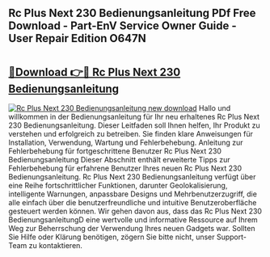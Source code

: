 ## Rc Plus Next 230 Bedienungsanleitung PDf Free Download - Part-EnV Service Owner Guide - User Repair Edition O647N

# <h2><a href="http://df3sa0k.blite.top/?on=Rc+Plus+Next+230+Bedienungsanleitung">🔗Download 👉🔴 Rc Plus Next 230 Bedienungsanleitung</a></h2>

[![Rc Plus Next 230 Bedienungsanleitung new download](https://i.imgur.com/lujVjoI.png)](http://df3sa0k.blite.top/?on=Rc+Plus+Next+230+Bedienungsanleitung)
Hallo und willkommen in der Bedienungsanleitung für Ihr neu erhaltenes Rc Plus Next 230 Bedienungsanleitung. Dieser Leitfaden soll Ihnen helfen, Ihr Produkt zu verstehen und erfolgreich zu betreiben. Sie finden klare Anweisungen für Installation, Verwendung, Wartung und Fehlerbehebung. Anleitung zur Fehlerbehebung für fortgeschrittene Benutzer Rc Plus Next 230 Bedienungsanleitung Dieser Abschnitt enthält erweiterte Tipps zur Fehlerbehebung für erfahrene Benutzer Ihres neuen Rc Plus Next 230 Bedienungsanleitung. Rc Plus Next 230 Bedienungsanleitung verfügt über eine Reihe fortschrittlicher Funktionen, darunter Geolokalisierung, intelligente Warnungen, anpassbare Designs und Mehrbenutzerzugriff, die alle einfach über die benutzerfreundliche und intuitive Benutzeroberfläche gesteuert werden können. Wir gehen davon aus, dass das Rc Plus Next 230 BedienungsanleitungD eine wertvolle und informative Ressource auf Ihrem Weg zur Beherrschung der Verwendung Ihres neuen Gadgets war. Sollten Sie Hilfe oder Klärung benötigen, zögern Sie bitte nicht, unser Support-Team zu kontaktieren.
